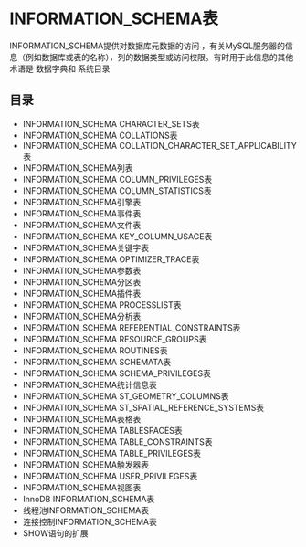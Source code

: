 #   INFORMATION_SCHEMA表

INFORMATION_SCHEMA提供对数据库元数据的访问 ，有关MySQL服务器的信息（例如数据库或表的名称），列的数据类型或访问权限。有时用于此信息的其他术语是 数据字典和 系统目录

##  目录
-   INFORMATION_SCHEMA CHARACTER_SETS表
-   INFORMATION_SCHEMA COLLATIONS表
-   INFORMATION_SCHEMA COLLATION_CHARACTER_SET_APPLICABILITY表
-   INFORMATION_SCHEMA列表
-   INFORMATION_SCHEMA COLUMN_PRIVILEGES表
-   INFORMATION_SCHEMA COLUMN_STATISTICS表
-   INFORMATION_SCHEMA引擎表
-   INFORMATION_SCHEMA事件表
-   INFORMATION_SCHEMA文件表
-   INFORMATION_SCHEMA KEY_COLUMN_USAGE表
-   INFORMATION_SCHEMA关键字表
-   INFORMATION_SCHEMA OPTIMIZER_TRACE表
-   INFORMATION_SCHEMA参数表
-   INFORMATION_SCHEMA分区表
-   INFORMATION_SCHEMA插件表
-   INFORMATION_SCHEMA PROCESSLIST表
-   INFORMATION_SCHEMA分析表
-   INFORMATION_SCHEMA REFERENTIAL_CONSTRAINTS表
-   INFORMATION_SCHEMA RESOURCE_GROUPS表
-   INFORMATION_SCHEMA ROUTINES表
-   INFORMATION_SCHEMA SCHEMATA表
-   INFORMATION_SCHEMA SCHEMA_PRIVILEGES表
-   INFORMATION_SCHEMA统计信息表
-   INFORMATION_SCHEMA ST_GEOMETRY_COLUMNS表
-   INFORMATION_SCHEMA ST_SPATIAL_REFERENCE_SYSTEMS表
-   INFORMATION_SCHEMA表格表
-   INFORMATION_SCHEMA TABLESPACES表
-   INFORMATION_SCHEMA TABLE_CONSTRAINTS表
-   INFORMATION_SCHEMA TABLE_PRIVILEGES表
-   INFORMATION_SCHEMA触发器表
-   INFORMATION_SCHEMA USER_PRIVILEGES表
-   INFORMATION_SCHEMA视图表
-   InnoDB INFORMATION_SCHEMA表
-   线程池INFORMATION_SCHEMA表
-   连接控制INFORMATION_SCHEMA表
-   SHOW语句的扩展


